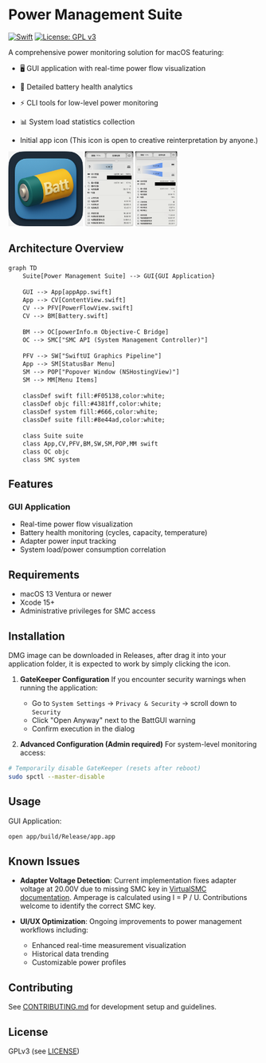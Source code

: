 # Power Management Suite

[![Swift](https://img.shields.io/badge/Swift-5.9-orange.svg)]()
[![License: GPL v3](https://img.shields.io/badge/License-GPLv3-blue.svg)](https://www.gnu.org/licenses/gpl-3.0)

A comprehensive power monitoring solution for macOS featuring:

- 🖥 GUI application with real-time power flow visualization
- 🔋 Detailed battery health analytics
- ⚡️ CLI tools for low-level power monitoring
- 📊 System load statistics collection

- Initial app icon (This icon is open to creative reinterpretation by anyone.)

<img src="image/Icon/a_batt_0.png" alt="App Icon Preview" height="150"> <img src="image/capture0.png" alt="App Capture 0" height="150"> <img src="image/capture1.png" alt="App Capture 1" height="150">

## Architecture Overview

```mermaid
graph TD
    Suite[Power Management Suite] --> GUI{GUI Application}
    
    GUI --> App[appApp.swift]
    App --> CV[ContentView.swift]
    CV --> PFV[PowerFlowView.swift]
    CV --> BM[Battery.swift]
    
    BM --> OC[powerInfo.m Objective-C Bridge]
    OC --> SMC["SMC API (System Management Controller)"]
    
    PFV --> SW["SwiftUI Graphics Pipeline"]
    App --> SM[StatusBar Menu]
    SM --> POP["Popover Window (NSHostingView)"]
    SM --> MM[Menu Items]
    
    classDef swift fill:#F05138,color:white;
    classDef objc fill:#4381ff,color:white;
    classDef system fill:#666,color:white;
    classDef suite fill:#8e44ad,color:white;
    
    class Suite suite
    class App,CV,PFV,BM,SW,SM,POP,MM swift
    class OC objc
    class SMC system
```

## Features

### GUI Application
- Real-time power flow visualization
- Battery health monitoring (cycles, capacity, temperature)
- Adapter power input tracking
- System load/power consumption correlation

## Requirements

- macOS 13 Ventura or newer
- Xcode 15+
- Administrative privileges for SMC access

##  Installation

DMG image can be downloaded in Releases, after drag it into your application folder, it is expected to work by simply clicking the icon.

1. **GateKeeper Configuration**
   If you encounter security warnings when running the application:
   - Go to `System Settings` → `Privacy & Security` → scroll down to `Security`
   - Click "Open Anyway" next to the BattGUI warning
   - Confirm execution in the dialog

2. **Advanced Configuration (Admin required)**
   For system-level monitoring access:
```bash
# Temporarily disable GateKeeper (resets after reboot)
sudo spctl --master-disable
```
## Usage

GUI Application:
```bash
open app/build/Release/app.app
```


## Known Issues

- **Adapter Voltage Detection**: Current implementation fixes adapter voltage at 20.00V due to missing SMC key in [VirtualSMC documentation](https://github.com/acidanthera/VirtualSMC/blob/master/Docs/SMCKeys.txt). Amperage is calculated using I = P / U. Contributions welcome to identify the correct SMC key.

- **UI/UX Optimization**: Ongoing improvements to power management workflows including:
  - Enhanced real-time measurement visualization
  - Historical data trending
  - Customizable power profiles

## Contributing
See [CONTRIBUTING.md](CONTRIBUTING.md) for development setup and guidelines.

## License
GPLv3 (see [LICENSE](LICENSE))